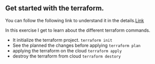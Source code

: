 ## Get started with the terraform.

You can follow the following link to understand it in the details.[Link](https://developer.hashicorp.com/terraform/tutorials/aws-get-started/infrastructure-as-code)

In this exercise I get to learn about the different terraform commands.

- It initialize the terraform project.
  `terraform init`
- See the planned the changes before applying
  `terraform plan`
- applying the terraform on the cloud
  `terraform apply`
- destroy the terraform from cloud
  `terraform destory`
